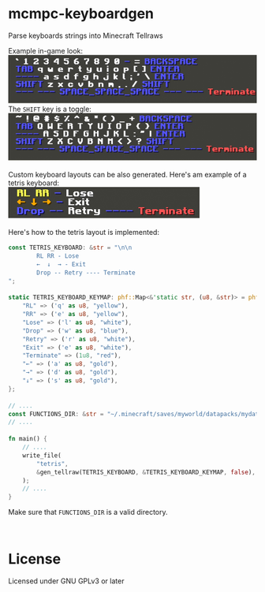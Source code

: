# mcmpc-keyboardgen
 Parse keyboards strings into Minecraft Tellraws  <br>  
 
Example in-game look:  
![Default keyboard](/example-looks/normal.png)  
The `SHIFT` key is a toggle:   
![Shift keyboard](/example-looks/shift.png)  
<br>
Custom keyboard layouts can be also generated.
Here's am example of a tetris keyboard:  
![Shift keyboard](/example-looks/tetris.png) 
<br>  
Here's how to the tetris layout is implemented:
```rust
const TETRIS_KEYBOARD: &str = "\n\n
        RL RR - Lose 
        ←  ↓  → - Exit
        Drop -- Retry ---- Terminate
";

static TETRIS_KEYBOARD_KEYMAP: phf::Map<&'static str, (u8, &str)> = phf_map! {
    "RL" => ('q' as u8, "yellow"),
    "RR" => ('e' as u8, "yellow"),
    "Lose" => ('l' as u8, "white"),
    "Drop" => ('w' as u8, "blue"),
    "Retry" => ('r' as u8, "white"),
    "Exit" => ('e' as u8, "white"),
    "Terminate" => (1u8, "red"),
    "←" => ('a' as u8, "gold"),
    "→" => ('d' as u8, "gold"),
    "↓" => ('s' as u8, "gold"),
};

// ....
const FUNCTIONS_DIR: &str = "~/.minecraft/saves/myworld/datapacks/mydatapack/data/keyboard/functions";
// ....

fn main() {
    // ....
    write_file(
        "tetris",
        &gen_tellraw(TETRIS_KEYBOARD, &TETRIS_KEYBOARD_KEYMAP, false),
    );
    // ....
}

```
Make sure that `FUNCTIONS_DIR` is a valid directory.

<br>

# License
Licensed under GNU GPLv3 or later
